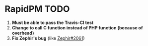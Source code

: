 # RapidPM TODO

1. **Must be able to pass the Travis-CI test**
2. **Change to call C function instead of PHP function (because of overhead)**
3. **Fix Zephir's bug** (like [Zephir#2061](https://github.com/phalcon/zephir/issues/2061))
